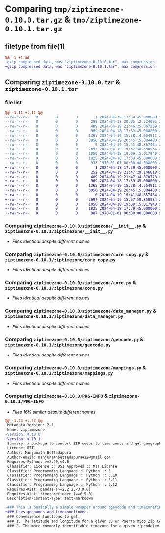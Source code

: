 # Comparing `tmp/ziptimezone-0.10.0.tar.gz` & `tmp/ziptimezone-0.10.1.tar.gz`

## filetype from file(1)

```diff
@@ -1 +1 @@
-gzip compressed data, was "ziptimezone-0.10.0.tar", max compression
+gzip compressed data, was "ziptimezone-0.10.1.tar", max compression
```

## Comparing `ziptimezone-0.10.0.tar` & `ziptimezone-0.10.1.tar`

### file list

```diff
@@ -1,11 +1,11 @@
--rw-r--r--   0        0        0        1 2024-04-18 17:39:45.000000 ziptimezone-0.10.0/LICENSE
--rw-r--r--   0        0        0      298 2024-04-18 20:05:12.524095 ziptimezone-0.10.0/README.md
--rw-r--r--   0        0        0      489 2024-04-19 21:46:25.067269 ziptimezone-0.10.0/pyproject.toml
--rw-r--r--   0        0        0      969 2024-04-18 17:39:45.000000 ziptimezone-0.10.0/ziptimezone/__init__.py
--rw-r--r--   0        0        0     1365 2024-04-19 15:38:14.654911 ziptimezone-0.10.0/ziptimezone/core copy.py
--rw-r--r--   0        0        0     3056 2024-04-19 20:45:15.084480 ziptimezone-0.10.0/ziptimezone/core.py
--rw-r--r--   0        0        0        0 2024-04-19 15:41:48.857464 ziptimezone-0.10.0/ziptimezone/data/.gitkeep
--rw-r--r--   0        0        0     2697 2024-04-19 15:57:50.850984 ziptimezone-0.10.0/ziptimezone/data_manager.py
--rw-r--r--   0        0        0     1050 2024-04-18 19:09:15.017940 ziptimezone-0.10.0/ziptimezone/geocode.py
--rw-r--r--   0        0        0     1825 2024-04-18 17:39:45.000000 ziptimezone-0.10.0/ziptimezone/mappings.py
--rw-r--r--   0        0        0      933 1970-01-01 00:00:00.000000 ziptimezone-0.10.0/PKG-INFO
+-rw-r--r--   0        0        0        1 2024-04-18 17:39:45.000000 ziptimezone-0.10.1/LICENSE
+-rw-r--r--   0        0        0      252 2024-04-19 21:47:29.146818 ziptimezone-0.10.1/README.md
+-rw-r--r--   0        0        0      489 2024-04-19 21:47:34.870778 ziptimezone-0.10.1/pyproject.toml
+-rw-r--r--   0        0        0      969 2024-04-18 17:39:45.000000 ziptimezone-0.10.1/ziptimezone/__init__.py
+-rw-r--r--   0        0        0     1365 2024-04-19 15:38:14.654911 ziptimezone-0.10.1/ziptimezone/core copy.py
+-rw-r--r--   0        0        0     3056 2024-04-19 20:45:15.084480 ziptimezone-0.10.1/ziptimezone/core.py
+-rw-r--r--   0        0        0        0 2024-04-19 15:41:48.857464 ziptimezone-0.10.1/ziptimezone/data/.gitkeep
+-rw-r--r--   0        0        0     2697 2024-04-19 15:57:50.850984 ziptimezone-0.10.1/ziptimezone/data_manager.py
+-rw-r--r--   0        0        0     1050 2024-04-18 19:09:15.017940 ziptimezone-0.10.1/ziptimezone/geocode.py
+-rw-r--r--   0        0        0     1825 2024-04-18 17:39:45.000000 ziptimezone-0.10.1/ziptimezone/mappings.py
+-rw-r--r--   0        0        0      887 1970-01-01 00:00:00.000000 ziptimezone-0.10.1/PKG-INFO
```

### Comparing `ziptimezone-0.10.0/ziptimezone/__init__.py` & `ziptimezone-0.10.1/ziptimezone/__init__.py`

 * *Files identical despite different names*

### Comparing `ziptimezone-0.10.0/ziptimezone/core copy.py` & `ziptimezone-0.10.1/ziptimezone/core copy.py`

 * *Files identical despite different names*

### Comparing `ziptimezone-0.10.0/ziptimezone/core.py` & `ziptimezone-0.10.1/ziptimezone/core.py`

 * *Files identical despite different names*

### Comparing `ziptimezone-0.10.0/ziptimezone/data_manager.py` & `ziptimezone-0.10.1/ziptimezone/data_manager.py`

 * *Files identical despite different names*

### Comparing `ziptimezone-0.10.0/ziptimezone/geocode.py` & `ziptimezone-0.10.1/ziptimezone/geocode.py`

 * *Files identical despite different names*

### Comparing `ziptimezone-0.10.0/ziptimezone/mappings.py` & `ziptimezone-0.10.1/ziptimezone/mappings.py`

 * *Files identical despite different names*

### Comparing `ziptimezone-0.10.0/PKG-INFO` & `ziptimezone-0.10.1/PKG-INFO`

 * *Files 16% similar despite different names*

```diff
@@ -1,23 +1,23 @@
 Metadata-Version: 2.1
 Name: ziptimezone
-Version: 0.10.0
+Version: 0.10.1
 Summary: A package to convert ZIP codes to time zones and get geographic coordinates.
 License: MIT
 Author: Manjunath Bettadapura
 Author-email: manjunathbettadapura412@gmail.com
 Requires-Python: >=3.10,<4.0
 Classifier: License :: OSI Approved :: MIT License
 Classifier: Programming Language :: Python :: 3
 Classifier: Programming Language :: Python :: 3.10
 Classifier: Programming Language :: Python :: 3.11
 Classifier: Programming Language :: Python :: 3.12
 Requires-Dist: pandas (>=2.2.2,<3.0.0)
 Requires-Dist: timezonefinder (==6.5.0)
 Description-Content-Type: text/markdown
 
-### This is basically a simple wrapper around pgeocode and timezonefinder packages.
+### Uses geonames and timezonefinder.
 ### Convenience functions to get:
 ### 1. The latitude and longitude for a given US or Puerto Rico Zip Code
 ### 2. The more commonly identifiable timezone for a given zipcode(ex: Eastern, Central, Mountain, et al)
```

